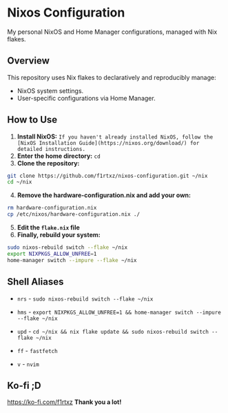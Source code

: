 # Nixos Configuration

My personal NixOS and Home Manager configurations, managed with Nix flakes.

## Overview

This repository uses Nix flakes to declaratively and reproducibly manage:
- NixOS system settings.
- User-specific configurations via Home Manager.

## How to Use

1.  **Install NixOS:** `If you haven't already installed NixOS, follow the [NixOS Installation Guide](https://nixos.org/download/) for detailed instructions.`
2.  **Enter the home directory:** `cd`
3.  **Clone the repository:**

```bash
git clone https://github.com/f1rtxz/nixos-configuration.git ~/nix
cd ~/nix
```

4. **Remove the hardware-configuration.nix and add your own:**

```bash
rm hardware-configuration.nix
cp /etc/nixos/hardware-configuration.nix ./
```

5. **Edit the `flake.nix` file**
6.  **Finally, rebuild your system:**
  
```bash
sudo nixos-rebuild switch --flake ~/nix
export NIXPKGS_ALLOW_UNFREE=1
home-manager switch --impure --flake ~/nix
```

## Shell Aliases

- `nrs` - `sudo nixos-rebuild switch --flake ~/nix`
- `hms` - `export NIXPKGS_ALLOW_UNFREE=1 && home-manager switch --impure --flake ~/nix`
- `upd` - `cd ~/nix && nix flake update && sudo nixos-rebuild switch --flake ~/nix`

- `ff` - `fastfetch`
- `v` - `nvim`

## Ko-fi ;D

https://ko-fi.com/f1rtxz
 **Thank you a lot!**
